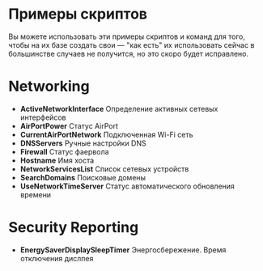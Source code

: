 # Примеры скриптов

Вы можете использовать эти примеры скриптов и команд для того, чтобы на их базе создать свои — "как есть" их использовать сейчас в большинстве случаев не получится, но это скоро будет исправлено.

# Networking

+ **ActiveNetworkInterface** Определение активных сетевых интерфейсов
+ **AirPortPower** Статус AirPort
+ **CurrentAirPortNetwork** Подключенная Wi-Fi сеть
+ **DNSServers** Ручные настройки DNS
+ **Firewall** Статус фаервола
+ **Hostname** Имя хоста
+ **NetworkServicesList** Список сетевых устройств
+ **SearchDomains** Поисковые домены
+ **UseNetworkTimeServer** Статус автоматического обновления времени 

# Security Reporting

+ **EnergySaverDisplaySleepTimer** Энергосбережение. Время отключения дислпея
